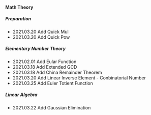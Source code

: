#### Math Theory

##### Preparation

- 2021.03.20 Add Quick Mul
- 2021.03.20 Add Quick Pow

##### Elementary Number Theory

- 2021.02.01 Add Eular Function
- 2021.03.18 Add Extended GCD
- 2021.03.18 Add China Remainder Theorem
- 2021.03.20 Add Linear Inverse Element - Conbinatorial Number
- 2021.03.25 Add Euler Totient Function

##### Linear Algebra

- 2021.03.22 Add Gaussian Elimination